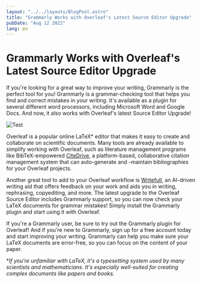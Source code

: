 ```yaml
---
layout: "../../layouts/BlogPost.astro"
title: "Grammarly Works with Overleaf's Latest Source Editor Upgrade"
pubDate: "Aug 12 2022"
lang: en
---
```


# Grammarly Works with Overleaf's Latest Source Editor Upgrade

If you're looking for a great way to improve your writing, Grammarly is the perfect tool for you! Grammarly is a grammar-checking tool that helps you find and correct mistakes in your writing. It's available as a plugin for several different word processors, including Microsoft Word and Google Docs. And now, it also works with Overleaf's latest Source Editor Upgrade!

![Test](https://images.prismic.io/citedrive/43cea2af-2d9c-47af-8bdf-3cb0cfd82ca1_Screenshot%202022-08-12%20at%2013.16.21.png?ixlib=gatsbyFP&auto=compress%2Cformat&fit=max&q=50&w=1000&h=593)

Overleaf is a popular online LaTeX* editor that makes it easy to create and collaborate on scientific documents. Many tools are already available to simplify working with Overleaf, such as literature management programs like BibTeX-empowered [CiteDrive](https://www.overleaf.com/blog/citedrive-easy-reference-management-for-overleaf), a platform-based, collaborative citation management system that can auto-generate and -maintain bibliographies for your Overleaf projects.

Another great tool to add to your Overleaf workflow is [Writefull](https://www.writefull.com/writefull-for-overleaf), an AI-driven writing aid that offers feedback on your work and aids you in writing, rephrasing, copyediting, and more. The latest upgrade to the Overleaf Source Editor includes Grammarly support, so you can now check your LaTeX documents for grammar mistakes! Simply install the Grammarly plugin and start using it with Overleaf.

If you're a Grammarly user, be sure to try out the Grammarly plugin for Overleaf! And if you're new to Grammarly, sign up for a free account today and start improving your writing. Grammarly can help you make sure your LaTeX documents are error-free, so you can focus on the content of your paper.

*_If you're unfamiliar with LaTeX, it's a typesetting system used by many scientists and mathematicians. It's especially well-suited for creating complex documents like papers and books._
